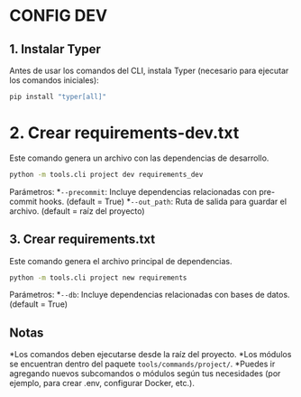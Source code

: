 # CONFIG DEV

## 1. Instalar Typer
Antes de usar los comandos del CLI, instala Typer (necesario para ejecutar los comandos iniciales):
```bash
pip install "typer[all]"
```

# 2. Crear requirements-dev.txt
Este comando genera un archivo con las dependencias de desarrollo.
```bash
python -m tools.cli project dev requirements_dev
```
Parámetros:
*`--precommit`: Incluye dependencias relacionadas con pre-commit hooks. (default = True)
*`--out_path`: Ruta de salida para guardar el archivo. (default = raíz del proyecto)

## 3. Crear requirements.txt
Este comando genera el archivo principal de dependencias.
```bash
python -m tools.cli project new requirements
```
Parámetros:
*`--db`: Incluye dependencias relacionadas con bases de datos. (default = True)

## Notas
*Los comandos deben ejecutarse desde la raíz del proyecto.
*Los módulos se encuentran dentro del paquete `tools/commands/project/`.
*Puedes ir agregando nuevos subcomandos o módulos según tus necesidades (por ejemplo, para crear .env, configurar Docker, etc.).

